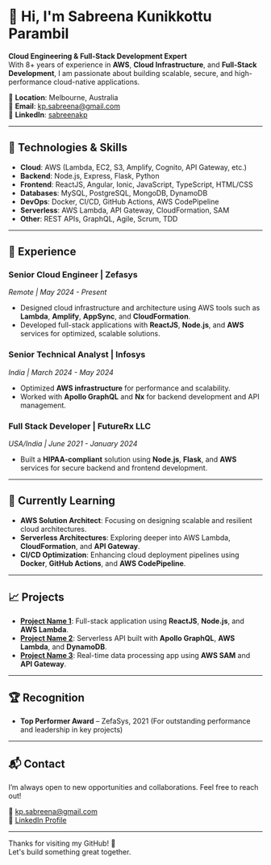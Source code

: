 # 👋 Hi, I'm Sabreena Kunikkottu Parambil

**Cloud Engineering & Full-Stack Development Expert**  
With 8+ years of experience in **AWS**, **Cloud Infrastructure**, and **Full-Stack Development**, I am passionate about building scalable, secure, and high-performance cloud-native applications.

📍 **Location**: Melbourne, Australia  
📧 **Email**: [kp.sabreena@gmail.com](mailto:kp.sabreena@gmail.com)  
🔗 **LinkedIn**: [sabreenakp](https://www.linkedin.com/in/sabreenakp/)

---

## 🚀 Technologies & Skills

- **Cloud**: AWS (Lambda, EC2, S3, Amplify, Cognito, API Gateway, etc.)
- **Backend**: Node.js, Express, Flask, Python  
- **Frontend**: ReactJS, Angular, Ionic, JavaScript, TypeScript, HTML/CSS  
- **Databases**: MySQL, PostgreSQL, MongoDB, DynamoDB  
- **DevOps**: Docker, CI/CD, GitHub Actions, AWS CodePipeline  
- **Serverless**: AWS Lambda, API Gateway, CloudFormation, SAM  
- **Other**: REST APIs, GraphQL, Agile, Scrum, TDD

---

## 💼 Experience

### Senior Cloud Engineer | **Zefasys**  
_Remote | May 2024 - Present_  
- Designed cloud infrastructure and architecture using AWS tools such as **Lambda**, **Amplify**, **AppSync**, and **CloudFormation**.  
- Developed full-stack applications with **ReactJS**, **Node.js**, and **AWS** services for optimized, scalable solutions.

### Senior Technical Analyst | **Infosys**  
_India | March 2024 - May 2024_  
- Optimized **AWS infrastructure** for performance and scalability.  
- Worked with **Apollo GraphQL** and **Nx** for backend development and API management.

### Full Stack Developer | **FutureRx LLC**  
_USA/India | June 2021 - January 2024_  
- Built a **HIPAA-compliant** solution using **Node.js**, **Flask**, and **AWS** services for secure backend and frontend development.

---

## 🌱 Currently Learning

- **AWS Solution Architect**: Focusing on designing scalable and resilient cloud architectures.
- **Serverless Architectures**: Exploring deeper into AWS Lambda, **CloudFormation**, and **API Gateway**.
- **CI/CD Optimization**: Enhancing cloud deployment pipelines using **Docker**, **GitHub Actions**, and **AWS CodePipeline**.

---

## 📈 Projects

- **[Project Name 1](#)**: Full-stack application using **ReactJS**, **Node.js**, and **AWS Lambda**.
- **[Project Name 2](#)**: Serverless API built with **Apollo GraphQL**, **AWS Lambda**, and **DynamoDB**.
- **[Project Name 3](#)**: Real-time data processing app using **AWS SAM** and **API Gateway**.

---

## 🏆 Recognition

- **Top Performer Award** – ZefaSys, 2021 (For outstanding performance and leadership in key projects)

---

## 📬 Contact

I’m always open to new opportunities and collaborations. Feel free to reach out!

📧 [kp.sabreena@gmail.com](mailto:kp.sabreena@gmail.com)  
🔗 [LinkedIn Profile](https://www.linkedin.com/in/sabreenakp/)

---

Thanks for visiting my GitHub! 🚀  
Let's build something great together.
